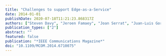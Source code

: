 ```yaml
---
title: "Challenges to support Edge-as-a-Service"
date: 2014-01-01
publishDate: 2020-07-18T11:21:23.868317Z
authors: ["Steven Davy", "Jeroen Famaey", "Joan Serrat", "Juan-Luis Gorricho", "Avi Miron", "Manos Dramitinos", "Pedro Miguel Neves", "Steven Latré", "Ezer Goshen"]
publication_types: ["2"]
abstract: ""
featured: false
publication: "*IEEE Communications Magazine*"
doi: "10.1109/MCOM.2014.6710075"
---
```


